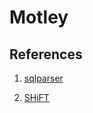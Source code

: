 # Motley

## References

1. [sqlparser](https://github.com/marianogappa/sqlparser)

2. [SHiFT](https://github.com/DS3Lab/shift)
